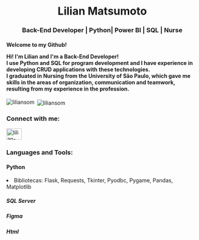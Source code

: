 <h1 align="center"> Lilian Matsumoto</h1>
<h3 align="center">Back-End Developer | Python| Power BI | SQL | Nurse</h3>

<h4 align="left">Welcome to my Github! </p>

Hi! I'm Lilian and I'm a Back-End Developer!<br>
I use Python and SQL for program development and I have experience in developing CRUD applications with these technologies.<br>
I graduated in Nursing from the University of São Paulo, which gave me skills in the areas of organization, communication and teamwork, resulting from my experience in the profession.<br>
</h4>
<p><img align="left" src="https://github-readme-stats.vercel.app/api/top-langs?username=liliansom&show_icons=true&locale=en&layout=compact" alt="liliansom" /></p>
<p>&nbsp;<img align="center" src="https://github-readme-stats.vercel.app/api?username=liliansom&show_icons=true&locale=en" alt="liliansom" /></p>

<h3 align="left">Connect with me:</h3>
<p align="left">
<a href="https://linkedin.com/in/lilian-matsumoto" target="blank"><img align="center" src="https://raw.githubusercontent.com/rahuldkjain/github-profile-readme-generator/master/src/images/icons/Social/linked-in-alt.svg" alt="lilian-matsumoto" height="30" width="40" /></a>
</p>

<h3 align="left">Languages and Tools:</h3>
    <h4> Python </h4>
        <li> Bibliotecas: Flask, Requests, Tkinter, Pyodbc, Pygame, Pandas, Matplotlib </li>
    <h5> SQL Server </h5>
    <h5> Figma </h5>
    <h5> Html </h5>
